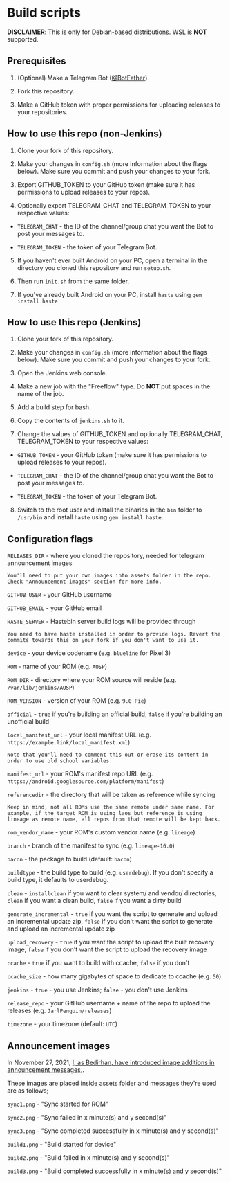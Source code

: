 # Build scripts

**DISCLAIMER**: This is only for Debian-based distributions. WSL is **NOT** supported.

## Prerequisites

1. (Optional) Make a Telegram Bot ([@BotFather](https://t.me/BotFather)).

2. Fork this repository.

3. Make a GitHub token with proper permissions for uploading releases to your repositories.

## How to use this repo (non-Jenkins)

1. Clone your fork of this repository.

2. Make your changes in `config.sh` (more information about the flags below). Make sure you commit and push your changes to your fork.

3. Export GITHUB_TOKEN to your GitHub token (make sure it has permissions to upload releases to your repos).

4. Optionally export TELEGRAM_CHAT and TELEGRAM_TOKEN to your respective values:

* `TELEGRAM_CHAT` - the ID of the channel/group chat you want the Bot to post your messages to.

* `TELEGRAM_TOKEN` - the token of your Telegram Bot.

5. If you haven't ever built Android on your PC, open a terminal in the directory you cloned this repository and run `setup.sh`.

6. Then run `init.sh` from the same folder.

7. If you've already built Android on your PC, install `haste` using `gem install haste`

## How to use this repo (Jenkins)

1. Clone your fork of this repository.

2. Make your changes in `config.sh` (more information about the flags below). Make sure you commit and push your changes to your fork.

3. Open the Jenkins web console.

4. Make a new job with the "Freeflow" type. Do **NOT** put spaces in the name of the job.

5. Add a build step for bash.

6. Copy the contents of `jenkins.sh` to it.

7. Change the values of GITHUB_TOKEN and optionally TELEGRAM_CHAT, TELEGRAM_TOKEN to your respective values:

* `GITHUB_TOKEN` - your GitHub token (make sure it has permissions to upload releases to your repos).

* `TELEGRAM_CHAT` - the ID of the channel/group chat you want the Bot to post your messages to.

* `TELEGRAM_TOKEN` - the token of your Telegram Bot.

8. Switch to the root user and install the binaries in the `bin` folder to `/usr/bin` and install `haste` using `gem install haste`.

## Configuration flags

`RELEASES_DIR` - where you cloned the repository, needed for telegram announcement images

```
You'll need to put your own images into assets folder in the repo. Check "Announcement images" section for more info.
```

`GITHUB_USER` - your GitHub username

`GITHUB_EMAIL` - your GitHub email

`HASTE_SERVER` - Hastebin server build logs will be provided through

```
You need to have haste installed in order to provide logs. Revert the commits towards this on your fork if you don't want to use it.
```

`device` - your device codename (e.g. `blueline` for Pixel 3)

`ROM` - name of your ROM (e.g. `AOSP`)

`ROM_DIR` - directory where your ROM source will reside (e.g. `/var/lib/jenkins/AOSP`)

`ROM_VERSION` - version of your ROM (e.g. `9.0 Pie`)

`official` - `true` if you're building an official build, `false` if you're building an unofficial build

`local_manifest_url` - your local manifest URL (e.g. `https://example.link/local_manifest.xml`)

```
Note that you'll need to comment this out or erase its content in order to use old school variables.
```

`manifest_url` - your ROM's manifest repo URL (e.g. `https://android.googlesource.com/platform/manifest`)

`referencedir` - the directory that will be taken as reference while syncing

```
Keep in mind, not all ROMs use the same remote under same name. For example, if the target ROM is using laos but reference is using lineage as remote name, all repos from that remote will be kept back.
```

`rom_vendor_name` - your ROM's custom vendor name (e.g. `lineage`)

`branch` - branch of the manifest to sync (e.g. `lineage-16.0`)

`bacon` - the package to build (default: `bacon`)

`buildtype` - the build type to build (e.g. `userdebug`). If you don't specify a build type, it defaults to userdebug.

`clean` - `installclean` if you want to clear system/ and vendor/ directories, `clean` if you want a clean build, `false` if you want a dirty build

`generate_incremental` - `true` if you want the script to generate and upload an incremental update zip, `false` if you don't want the script to generate and upload an incremental update zip

`upload_recovery` - `true` if you want the script to upload the built recovery image, `false` if you don't want the script to upload the recovery image

`ccache` - `true` if you want to build with ccache, `false` if you don't

`ccache_size` - how many gigabytes of space to dedicate to ccache (e.g. `50`).

`jenkins` - `true` - you use Jenkins; `false` - you don't use Jenkins

`release_repo` - your GitHub username + name of the repo to upload the releases (e.g. `JarlPenguin/releases`)

`timezone` - your timezone (default: `UTC`)


## Announcement images

In November 27, 2021, [I, as Bedirhan, have introduced image additions in announcement messages.](https://github.com/windowz414/releases/commit/4a7733f71c12136d2f5e9d5f4456fdc02363c8b2).

These images are placed inside assets folder and messages they're used are as follows;

`sync1.png` - "Sync started for ROM"

`sync2.png` - "Sync failed in x minute(s) and y second(s)"

`sync3.png` - "Sync completed successfully in x minute(s) and y second(s)"

`build1.png` - "Build started for device"

`build2.png` - "Build failed in x minute(s) and y second(s)"

`build3.png` - "Build completed successfully in x minute(s) and y second(s)"
